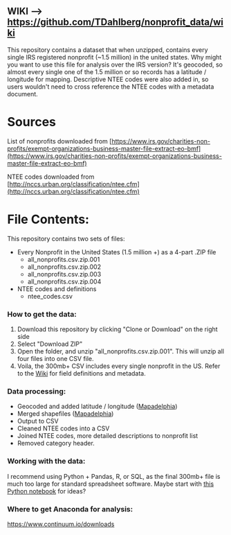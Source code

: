 ## WIKI --> https://github.com/TDahlberg/nonprofit_data/wiki

This repository contains a dataset that when unzipped, contains every single IRS registered nonprofit (~1.5 million) in the united states. Why might you want to use this file for analysis over the IRS version? It's geocoded, so almost every single one of the 1.5 million or so records has a latitude / longitude for mapping. Descriptive NTEE codes were also added in, so users wouldn't need to cross reference the NTEE codes with a metadata document.

# Sources
List of nonprofits downloaded from [https://www.irs.gov/charities-non-profits/exempt-organizations-business-master-file-extract-eo-bmf](https://www.irs.gov/charities-non-profits/exempt-organizations-business-master-file-extract-eo-bmf)

NTEE codes downloaded from [http://nccs.urban.org/classification/ntee.cfm](http://nccs.urban.org/classification/ntee.cfm)

# File Contents:
This repository contains two sets of files:
* Every Nonprofit in the United States (1.5 million +) as a 4-part .ZIP file
  * all_nonprofits.csv.zip.001
  * all_nonprofits.csv.zip.002
  * all_nonprofits.csv.zip.003
  * all_nonprofits.csv.zip.004
* NTEE codes and definitions 
  * ntee_codes.csv 

### How to get the data:
 1. Download this repository by clicking "Clone or Download" on the right side
   2. Select "Download ZIP"
 2. Open the folder, and unzip "all_nonprofits.csv.zip.001". This will unzip all four files into one CSV file.
 3. Voila, the 300mb+ CSV includes every single nonprofit in the US. Refer to the [Wiki](https://github.com/TDahlberg/nonprofit_data/wiki) for field definitions and metadata. 


### Data processing:
* Geocoded and added latitude / longitude ([Mapadelphia](https://www.twitter.com/mapadelphia))
* Merged shapefiles ([Mapadelphia](https://www.twitter.com/mapadelphia))
* Output to CSV
* Cleaned NTEE codes into a CSV
* Joined NTEE codes, more detailed descriptions to nonprofit list
* Removed category header.
 
### Working with the data:
I recommend using Python + Pandas, R, or SQL, as the final 300mb+ file is much too large for standard spreadsheet software. Maybe start with [this Python notebook](https://gist.github.com/TDahlberg/b6b595c6d5d23036e07907dc9184d486) for ideas?


### Where to get Anaconda for analysis:
https://www.continuum.io/downloads
